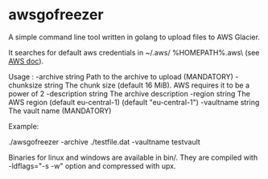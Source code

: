 # awsgofreezer

A simple command line tool written in golang to upload files to AWS Glacier.

It searches for default aws credentials in ~/.aws/ %HOMEPATH%\.aws\ (see [AWS doc](https://docs.aws.amazon.com/sdk-for-php/v3/developer-guide/guide_credentials_profiles.html)).

Usage :
 -archive string
        Path to the archive to upload (MANDATORY)
 -chunksize string
        The chunk size (default 16 MiB). AWS requires it to be a power of 2
 -description string
        The archive description
 -region string
        The AWS region (default eu-central-1) (default "eu-central-1")
 -vaultname string
        The vault name (MANDATORY)
        
        
Example:

./awsgofreezer -archive ./testfile.dat -vaultname testvault


Binaries for linux and windows are available in bin/. They are compiled with -ldflags="-s -w" option and compressed with upx.
